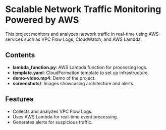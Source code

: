# Scalable Network Traffic Monitoring Powered by AWS

This project monitors and analyzes network traffic in real-time using AWS services such as VPC Flow Logs, CloudWatch, and AWS Lambda.

## Contents
- **lambda_function.py**: AWS Lambda function for processing logs.
- **template.yaml**: CloudFormation template to set up infrastructure.
- **demo-video.mp4**: Demo of the project.
- **screenshots/**: Images showcasing architecture and alerts.

## Features
- Collects and analyzes VPC Flow Logs.
- Uses AWS Lambda for real-time event processing.
- Generates alerts for suspicious traffic.

